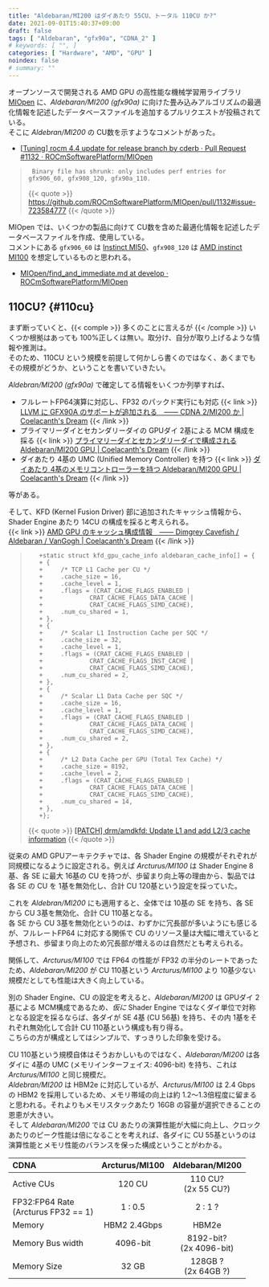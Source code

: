 ```yaml
---
title: "Aldebaran/MI200 はダイあたり 55CU、トータル 110CU か?"
date: 2021-09-01T15:40:37+09:00
draft: false
tags: [ "Aldebaran", "gfx90a", "CDNA_2" ]
# keywords: [ "", ]
categories: [ "Hardware", "AMD", "GPU" ]
noindex: false
# summary: ""
---
```


オープンソースで開発される AMD GPU の高性能な機械学習用ライブラリ [MIOpen](https://github.com/ROCmSoftwarePlatform/MIOpen) に、*Aldebaran/MI200 (gfx90a)* に向けた畳み込みアルゴリズムの最適化情報を記述したデータベースファイルを追加するプルリクエストが投稿されている。  
そこに *Aldebran/MI200* の CU数を示すようなコメントがあった。  

 * [[Tuning] rocm 4.4 update for release branch by cderb · Pull Request #1132 · ROCmSoftwarePlatform/MIOpen](https://github.com/ROCmSoftwarePlatform/MIOpen/pull/1132)

 > 		Binary file has shrunk: only includes perf entries for gfx906_60, gfx908_120, gfx90a_110.
 >
 > {{< quote >}} <https://github.com/ROCmSoftwarePlatform/MIOpen/pull/1132#issue-723584777> {{< /quote >}}

MIOpen では、いくつかの製品に向けて CU数を含めた最適化情報を記述したデータベースファイルを作成、使用している。  
コメントにある `gfx906_60` は [Instinct MI50](https://www.amd.com/en/products/professional-graphics/instinct-mi50-32gb#product-specs)、`gfx908_120` は [AMD instinct MI100](https://www.amd.com/en/products/server-accelerators/instinct-mi100#product-specs) を想定しているものと思われる。  

 * [MIOpen/find_and_immediate.md at develop · ROCmSoftwarePlatform/MIOpen](https://github.com/ROCmSoftwarePlatform/MIOpen/blob/develop/doc/src/find_and_immediate.md#limitations-of-immediate-mode)

## 110CU? {#110cu}

まず断っていくと、{{< comple >}} 多くのことに言えるが {{< /comple >}} いくつか根拠はあっても 100%正しくは無い。取分け、自分が取り上げるような情報や推測は。  
そのため、110CU という規模を前提して何かしら書くのではなく、あくまでもその規模がどうか、ということを書いていきたい。  

*Aldebran/MI200 (gfx90a)* で確定してる情報をいくつか列挙すれば、  

 * フルレートFP64演算に対応し、FP32 のパックド実行にも対応
    {{< link >}} [LLVM に GFX90A のサポートが追加される　―― CDNA 2/MI200 か | Coelacanth's Dream](/posts/2021/02/19/llvm-gfx90a/#pkfp32-fullfp64) {{< /link >}}
 * プライマリーダイとセカンダリーダイの GPUダイ 2基による MCM 構成を採る
    {{< link >}} [プライマリーダイとセカンダリーダイで構成される Aldebaran/MI200 GPU | Coelacanth's Dream](/posts/2021/06/09/aldebaran-primary-secondary/) {{< /link >}}
 * ダイあたり 4基の UMC (Unified Memory Controller) を持つ
    {{< link >}} [ダイあたり 4基のメモリコントローラーを持つ Aldebaran/MI200 GPU | Coelacanth's Dream](/posts/2021/07/01/aldebaran-gpu-edac/) {{< /link >}}

等がある。  

そして、KFD (Kernel Fusion Driver) 部に追加されたキャッシュ情報から、Shader Engine あたり 14CU の構成を採ると考えられる。  
{{< link >}} [AMD GPU のキャッシュ構成情報　―― Dimgrey Cavefish / Aldebaran / VanGogh | Coelacanth's Dream](/posts/2021/03/30/amdgpu_cache_info/) {{< /link >}}

 >        +static struct kfd_gpu_cache_info aldebaran_cache_info[] = {
 >        +	{
 >        +		/* TCP L1 Cache per CU */
 >        +		.cache_size = 16,
 >        +		.cache_level = 1,
 >        +		.flags = (CRAT_CACHE_FLAGS_ENABLED |
 >        +				CRAT_CACHE_FLAGS_DATA_CACHE |
 >        +				CRAT_CACHE_FLAGS_SIMD_CACHE),
 >        +		.num_cu_shared = 1,
 >        +	},
 >        +	{
 >        +		/* Scalar L1 Instruction Cache per SQC */
 >        +		.cache_size = 32,
 >        +		.cache_level = 1,
 >        +		.flags = (CRAT_CACHE_FLAGS_ENABLED |
 >        +				CRAT_CACHE_FLAGS_INST_CACHE |
 >        +				CRAT_CACHE_FLAGS_SIMD_CACHE),
 >        +		.num_cu_shared = 2,
 >        +	},
 >        +	{
 >        +		/* Scalar L1 Data Cache per SQC */
 >        +		.cache_size = 16,
 >        +		.cache_level = 1,
 >        +		.flags = (CRAT_CACHE_FLAGS_ENABLED |
 >        +				CRAT_CACHE_FLAGS_DATA_CACHE |
 >        +				CRAT_CACHE_FLAGS_SIMD_CACHE),
 >        +		.num_cu_shared = 2,
 >        +	},
 >        +	{
 >        +		/* L2 Data Cache per GPU (Total Tex Cache) */
 >        +		.cache_size = 8192,
 >        +		.cache_level = 2,
 >        +		.flags = (CRAT_CACHE_FLAGS_ENABLED |
 >        +				CRAT_CACHE_FLAGS_DATA_CACHE |
 >        +				CRAT_CACHE_FLAGS_SIMD_CACHE),
 >        +		.num_cu_shared = 14,
 >        +	},
 >        +};
 >
 > {{< quote >}} [[PATCH] drm/amdkfd: Update L1 and add L2/3 cache information](https://lists.freedesktop.org/archives/amd-gfx/2021-March/061392.html) {{< /quote >}}

従来の AMD GPUアーキテクチャでは、各 Shader Engine の規模がそれぞれが同規模になるように設定される。例えば *Arcturus/MI100* は Shader Engine 8基、各 SE に最大 16基の CU を持つが、歩留まり向上等の理由から、製品では各 SE の CU を 1基を無効化し、合計 CU 120基という設定を採っていた。  

これを *Aldebran/MI200* にも適用すると、全体では 10基の SE を持ち、各 SE から CU 3基を無効化、合計 CU 110基となる。  
各 SE から CU 3基を無効化というのは、わずかに冗長部が多いようにも感じるが、フルレートFP64 に対応する関係で CU のリソース量は大幅に増えていると予想され、歩留まり向上のため冗長部が増えるのは自然だとも考えられる。  

関係して、*Arcturus/MI100* では FP64 の性能が FP32 の半分のレートであったため、*Aldebaran/MI200* が CU 110基という *Arcturus/MI100* より 10基少ない規模だとしても性能は大きく向上している。  

別の Shader Engine、CU の設定を考えると、*Aldebaran/MI200* は GPUダイ 2基による MCM構成であるため、*仮に* Shader Engine ではなくダイ単位で対称となる設定を採るならば、各ダイが SE 4基 (CU 56基) を持ち、その内 1基をそれぞれ無効化して合計 CU 110基という構成も有り得る。  
こちらの方が構成としてはシンプルで、すっきりした印象を受ける。  

CU 110基という規模自体はそうおかしいものではなく、*Aldebaran/MI200* は各ダイに 4基の UMC (メモリインターフェイス: 4096-bit) を持ち、これは *Arcturus/MI100* と同じ規模だ。  
*Aldebran/MI200* は HBM2e に対応しているが、*Arcturus/MI100* は 2.4 Gbps の HBM2 を採用しているため、メモリ帯域の向上は約 1.2〜1.3倍程度に留まると思われる。それよりもメモリスタックあたり 16GB の容量が選択できることの恩恵が大きい。  
そして *Aldebaran/MI200* では CU あたりの演算性能が大幅に向上し、クロックあたりのピーク性能は倍になることを考えれば、各ダイに CU 55基というのは演算性能とメモリ性能のバランスを保った構成ということがわかる。  

| CDNA | Arcturus/MI100 | Aldebaran/MI200 |
| :-- | :--: | :--: |
| Active CUs | 120 CU | 110 CU?<br> (2x 55 CU?) |
| FP32:FP64 Rate <br> (Arcturus FP32 == 1) | 1 : 0.5 | 2 : 1 ? |
| Memory | HBM2 2.4Gbps  | HBM2e |
| Memory Bus width | 4096-bit | 8192-bit? <br> (2x 4096-bit) |
| Memory Size | 32 GB | 128GB ? <br> (2x 64GB ?) |

